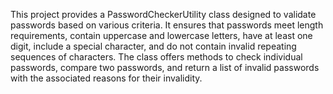 This project provides a PasswordCheckerUtility class designed to validate passwords based on various criteria. It ensures that passwords meet length requirements, contain uppercase and lowercase letters, have at least one digit, include a special character, and do not contain invalid repeating sequences of characters. The class offers methods to check individual passwords, compare two passwords, and return a list of invalid passwords with the associated reasons for their invalidity.

